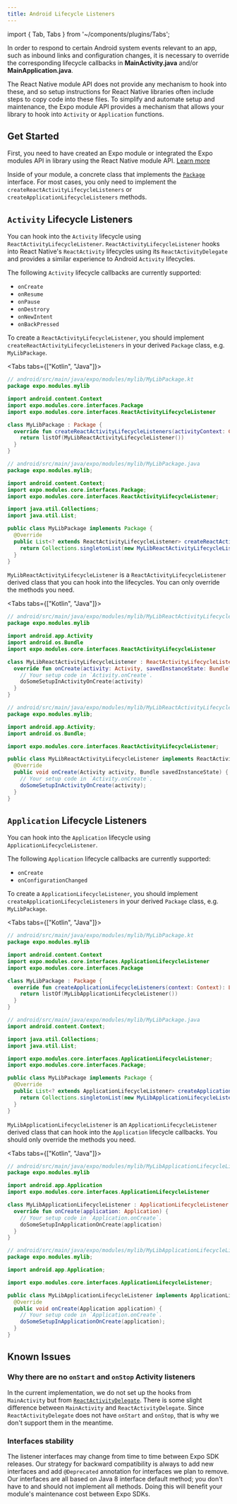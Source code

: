 ```yaml
---
title: Android Lifecycle Listeners
---
```


import { Tab, Tabs } from '~/components/plugins/Tabs';

In order to respond to certain Android system events relevant to an app, such as inbound links and configuration changes, it is necessary to override the corresponding lifecycle callbacks in **MainActivity.java** and/or **MainApplication.java**.

The React Native module API does not provide any mechanism to hook into these, and so setup instructions for React Native libraries often include steps to copy code into these files. To simplify and automate setup and maintenance, the Expo module API provides a mechanism that allows your library to hook into `Activity` or `Application` functions.

## Get Started

First, you need to have created an Expo module or integrated the Expo modules API in library using the React Native module API. [Learn more](./overview.md#setup)

Inside of your module, a concrete class that implements the [`Package`](https://github.com/expo/expo/blob/master/packages/expo-modules-core/android/src/main/java/expo/modules/core/interfaces/Package.java) interface. For most cases, you only need to implement the `createReactActivityLifecycleListeners` or `createApplicationLifecycleListeners` methods.

## `Activity` Lifecycle Listeners

You can hook into the `Activity` lifecycle using `ReactActivityLifecycleListener`. `ReactActivityLifecycleListener` hooks into React Native's `ReactActivity` lifecycles using its `ReactActivityDelegate` and provides a similar experience to Android `Activity` lifecycles.

The following `Activity` lifecycle callbacks are currently supported:

- `onCreate`
- `onResume`
- `onPause`
- `onDestrory`
- `onNewIntent`
- `onBackPressed`

To create a `ReactActivityLifecycleListener`, you should implement `createReactActivityLifecycleListeners` in your derived `Package` class, e.g. `MyLibPackage`.

<Tabs tabs={["Kotlin", "Java"]}>

<Tab>

```kotlin
// android/src/main/java/expo/modules/mylib/MyLibPackage.kt
package expo.modules.mylib

import android.content.Context
import expo.modules.core.interfaces.Package
import expo.modules.core.interfaces.ReactActivityLifecycleListener

class MyLibPackage : Package {
  override fun createReactActivityLifecycleListeners(activityContext: Context): List<ReactActivityLifecycleListener> {
    return listOf(MyLibReactActivityLifecycleListener())
  }
}
```

</Tab>

<Tab>

```java
// android/src/main/java/expo/modules/mylib/MyLibPackage.java
package expo.modules.mylib;

import android.content.Context;
import expo.modules.core.interfaces.Package;
import expo.modules.core.interfaces.ReactActivityLifecycleListener;

import java.util.Collections;
import java.util.List;

public class MyLibPackage implements Package {
  @Override
  public List<? extends ReactActivityLifecycleListener> createReactActivityLifecycleListeners(Context activityContext) {
    return Collections.singletonList(new MyLibReactActivityLifecycleListener());
  }
}
```

</Tab>

</Tabs>

`MyLibReactActivityLifecycleListener` is a `ReactActivityLifecycleListener` derived class that you can hook into the lifecycles. You can only override the methods you need.

<Tabs tabs={["Kotlin", "Java"]}>

<Tab>

```kotlin
// android/src/main/java/expo/modules/mylib/MyLibReactActivityLifecycleListener.kt
package expo.modules.mylib

import android.app.Activity
import android.os.Bundle
import expo.modules.core.interfaces.ReactActivityLifecycleListener

class MyLibReactActivityLifecycleListener : ReactActivityLifecycleListener {
  override fun onCreate(activity: Activity, savedInstanceState: Bundle?) {
    // Your setup code in `Activity.onCreate`.
    doSomeSetupInActivityOnCreate(activity)
  }
}
```

</Tab>

<Tab>

```java
// android/src/main/java/expo/modules/mylib/MyLibReactActivityLifecycleListener.java
package expo.modules.mylib;

import android.app.Activity;
import android.os.Bundle;

import expo.modules.core.interfaces.ReactActivityLifecycleListener;

public class MyLibReactActivityLifecycleListener implements ReactActivityLifecycleListener {
  @Override
  public void onCreate(Activity activity, Bundle savedInstanceState) {
    // Your setup code in `Activity.onCreate`.
    doSomeSetupInActivityOnCreate(activity);
  }
}
```

</Tab>

</Tabs>

## `Application` Lifecycle Listeners

You can hook into the `Application` lifecycle using `ApplicationLifecycleListener`.

The following `Application` lifecycle callbacks are currently supported:

- `onCreate`
- `onConfigurationChanged`

To create a `ApplicationLifecycleListener`, you should implement `createApplicationLifecycleListeners` in your derived `Package` class, e.g. `MyLibPackage`.

<Tabs tabs={["Kotlin", "Java"]}>

<Tab>

```kotlin
// android/src/main/java/expo/modules/mylib/MyLibPackage.kt
package expo.modules.mylib

import android.content.Context
import expo.modules.core.interfaces.ApplicationLifecycleListener
import expo.modules.core.interfaces.Package

class MyLibPackage : Package {
  override fun createApplicationLifecycleListeners(context: Context): List<ApplicationLifecycleListener> {
    return listOf(MyLibApplicationLifecycleListener())
  }
}
```

</Tab>

<Tab>

```java
// android/src/main/java/expo/modules/mylib/MyLibPackage.java
import android.content.Context;

import java.util.Collections;
import java.util.List;

import expo.modules.core.interfaces.ApplicationLifecycleListener;
import expo.modules.core.interfaces.Package;

public class MyLibPackage implements Package {
  @Override
  public List<? extends ApplicationLifecycleListener> createApplicationLifecycleListeners(Context context) {
    return Collections.singletonList(new MyLibApplicationLifecycleListener());
  }
}
```

</Tab>

</Tabs>

`MyLibApplicationLifecycleListener` is an `ApplicationLifecycleListener` derived class that can hook into the `Application` lifecycle callbacks. You should only override the methods you need.

<Tabs tabs={["Kotlin", "Java"]}>

<Tab>

```kotlin
// android/src/main/java/expo/modules/mylib/MyLibApplicationLifecycleListener.kt
package expo.modules.mylib

import android.app.Application
import expo.modules.core.interfaces.ApplicationLifecycleListener

class MyLibApplicationLifecycleListener : ApplicationLifecycleListener {
  override fun onCreate(application: Application) {
    // Your setup code in `Application.onCreate`.
    doSomeSetupInApplicationOnCreate(application)
  }
}
```

</Tab>

<Tab>

```java
// android/src/main/java/expo/modules/mylib/MyLibApplicationLifecycleListener.java
package expo.modules.mylib;

import android.app.Application;

import expo.modules.core.interfaces.ApplicationLifecycleListener;

public class MyLibApplicationLifecycleListener implements ApplicationLifecycleListener {
  @Override
  public void onCreate(Application application) {
    // Your setup code in `Application.onCreate`.
    doSomeSetupInApplicationOnCreate(application);
  }
}
```

</Tab>

</Tabs>

## Known Issues

### Why there are no `onStart` and `onStop` Activity listeners

In the current implementation, we do not set up the hooks from `MainActivity` but from [`ReactActivityDelegate`](https://github.com/facebook/react-native/blob/400902093aa3ccfc05712a996c592a86f342253a/ReactAndroid/src/main/java/com/facebook/react/ReactActivityDelegate.java). There is some slight difference between `MainActivity` and `ReactActivityDelegate`. Since `ReactActivityDelegate` does not have `onStart` and `onStop`, that is why we don't support them in the meantime.

### Interfaces stability

The listener interfaces may change from time to time between Expo SDK releases. Our strategy for backward compatibility is always to add new interfaces and add `@Deprecated` annotation for interfaces we plan to remove. Our interfaces are all based on Java 8 interface default method; you don't have to and should not implement all methods. Doing this will benefit your module's maintenance cost between Expo SDKs.

